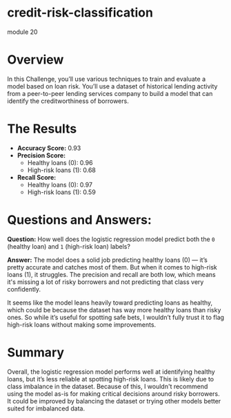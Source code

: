 # credit-risk-classification
module 20

# Overview 

In this Challenge, you’ll use various techniques to train and evaluate a model based on loan risk. You’ll use a dataset of historical lending activity from a peer-to-peer lending services company to build a model that can identify the creditworthiness of borrowers.

# The Results

- **Accuracy Score:** 0.93  
- **Precision Score:**  
  - Healthy loans (0): 0.96  
  - High-risk loans (1): 0.68  
- **Recall Score:**  
  - Healthy loans (0): 0.97  
  - High-risk loans (1): 0.59  

# Questions and Answers:

**Question:** How well does the logistic regression model predict both the `0` (healthy loan) and `1` (high-risk loan) labels?

**Answer:** The model does a solid job predicting healthy loans (0) — it’s pretty accurate and catches most of them. But when it comes to high-risk loans (1), it struggles. The precision and recall are both low, which means it's missing a lot of risky borrowers and not predicting that class very confidently.

It seems like the model leans heavily toward predicting loans as healthy, which could be because the dataset has way more healthy loans than risky ones. So while it’s useful for spotting safe bets, I wouldn’t fully trust it to flag high-risk loans without making some improvements.

# Summary

Overall, the logistic regression model performs well at identifying healthy loans, but it’s less reliable at spotting high-risk loans. This is likely due to class imbalance in the dataset. Because of this, I wouldn't recommend using the model as-is for making critical decisions around risky borrowers. It could be improved by balancing the dataset or trying other models better suited for imbalanced data.
